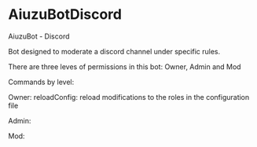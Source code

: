 # AiuzuBotDiscord
AiuzuBot - Discord

Bot designed to moderate a discord channel under specific rules.

There are three leves of permissions in this bot: Owner, Admin and Mod

Commands by level:

Owner:
reloadConfig: reload modifications to the roles in the configuration file

Admin:

Mod:
